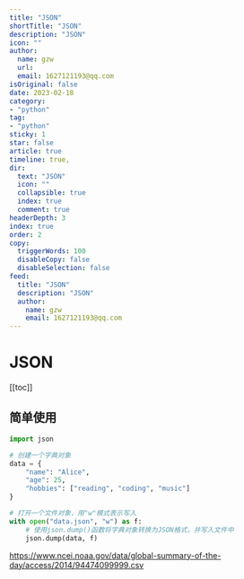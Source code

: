 ```yaml
---
title: "JSON"
shortTitle: "JSON"
description: "JSON"
icon: ""
author: 
  name: gzw
  url: 
  email: 1627121193@qq.com
isOriginal: false
date: 2023-02-18
category: 
- "python"
tag:
- "python"
sticky: 1
star: false
article: true
timeline: true,
dir:
  text: "JSON"
  icon: ""
  collapsible: true
  index: true
  comment: true
headerDepth: 3
index: true
order: 2
copy:
  triggerWords: 100
  disableCopy: false
  disableSelection: false
feed:
  title: "JSON"
  description: "JSON"
  author:
    name: gzw
    email: 1627121193@qq.com
---
```








# JSON

[[toc]]


## 简单使用

```python
import json

# 创建一个字典对象
data = {
    "name": "Alice",
    "age": 25,
    "hobbies": ["reading", "coding", "music"]
}

# 打开一个文件对象，用"w"模式表示写入
with open("data.json", "w") as f:
    # 使用json.dump()函数将字典对象转换为JSON格式，并写入文件中
    json.dump(data, f)
```



https://www.ncei.noaa.gov/data/global-summary-of-the-day/access/2014/94474099999.csv







